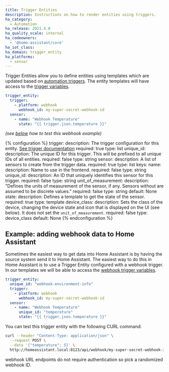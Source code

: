 ```yaml
---
title: Trigger Entities
description: Instructions on how to render entities using triggers.
ha_category:
  - Automation
ha_release: 2021.4.0
ha_quality_scale: internal
ha_codeowners:
  - '@home-assistant/core'
ha_iot_class:
ha_domain: trigger_entity
ha_platforms:
  - sensor
---
```


Trigger Entities allow you to define entities using templates which are updated based on [automation triggers][trigger-doc]. The entity templates will have access to the [trigger variables](/docs/automation/templating/#available-trigger-data).

```yaml
trigger_entity:
  trigger:
    - platform: webhook
      webhook_id: my-super-secret-webhook-id
  sensor:
    - name: "Webhook Temperature"
      state: "{{ trigger.json.temperature }}"
```

_(see [below](#example-adding-webhook-data-to-home-assistant) how to test this webhook example)_

{% configuration %}
trigger:
  description: The trigger configuration for this entity. [See trigger documentation][trigger-doc]
  required: true
  type: list
unique_id:
  description: The unique ID for this trigger. This will be prefixed to all unique IDs of all entities.
  required: false
  type: string
sensor:
  description: A list of sensors to create from the trigger data.
  required: true
  type: list
  keys:
    name:
      description: Name to use in the frontend.
      required: false
      type: string
    unique_id:
      description: An ID that uniquely identifies this sensor for this trigger.
      required: false
      type: string
    unit_of_measurement:
      description: "Defines the units of measurement of the sensor, if any. Sensors without are assumed to be discrete values."
      required: false
      type: string
      default: None
    state:
      description: Defines a template to get the state of the sensor.
      required: true
      type: template
    device_class:
      description: Sets the class of the device, changing the device state and icon that is displayed on the UI (see below). It does not set the `unit_of_measurement`.
      required: false
      type: device_class
      default: None
{% endconfiguration %}


## Example: adding webhook data to Home Assistant

Sometimes the easiest way to get data into Home Assistant is by having the source system send it to Home Assistant. The easiest way to do this in Home Assistant is to use a Trigger Entity configured with a webhook trigger. In our templates we will be able to access the [webhook trigger variables](/docs/automation/templating/#webhook).

```yaml
trigger_entity:
  unique_id: "webhook-environment-info"
  trigger:
    - platform: webhook
      webhook_id: my-super-secret-webhook-id
  sensor:
    - name: "Webhook Temperature"
      unique_id: "temperature"
      state: "{{ trigger.json.temperature }}"
```

You can test this trigger entity with the following CURL command:

```bash
curl --header "Content-Type: application/json" \
  --request POST \
  --data '{"temperature": 5}' \
  http://homeassistant.local:8123/api/webhook/my-super-secret-webhook-id
```

<p class='note'>webhook URL endpoints do not require authentication so pick a randomized webhook ID.</p>

[trigger-doc]: /docs/automation/trigger
